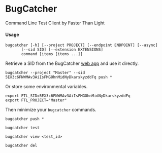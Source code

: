 # BugCatcher
Command Line Test Client by Faster Than Light

#### Usage

```
bugcatcher [-h] [--project PROJECT] [--endpoint ENDPOINT] [--async]
       [--sid SID] [--extension EXTENSIONS]
       command [items [items ...]]
```

Retrieve a SID from the BugCatcher <a href="https://bugcatcher.fasterthanlight.dev" target="_blank">web app</a> and use it directly.

`bugcatcher --project "Master" --sid 5EX3c6FNWMAv3AiIsFMGOhnMidNyDkarskyzddFq push *`

Or store some environmental variables.

```
export FTL_SID=5EX3c6FNWMAv3AiIsFMGOhnMidNyDkarskyzddFq
export FTL_PROJECT="Master"
```

Then minimize your `bugcatcher` commands.

`bugcatcher push *`

`bugcatcher test`

`bugcatcher view <test_id>`

`bugcatcher del`